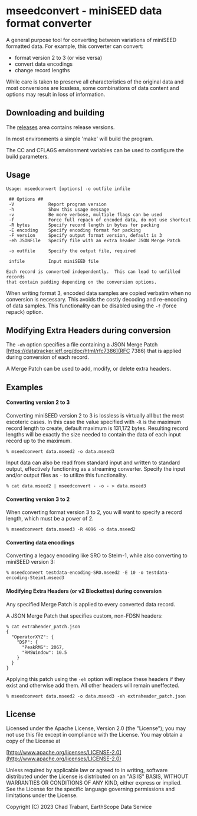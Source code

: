 # mseedconvert - miniSEED data format converter

A general purpose tool for converting between variations of miniSEED
formatted data.  For example, this converter can convert:
* format version 2 to 3 (or vise versa)
* convert data encodings
* change record lengths

While care is taken to preserve all characteristics of the original data
and most conversions are lossless, some combinations of data content and
options may result in loss of information.

## Downloading and building

The [releases](https://github.com/earthscope/mseedconvert/releases) area
contains release versions.

In most environments a simple 'make' will build the program.

The CC and CFLAGS environment variables can be used to configure
the build parameters.

## Usage

```console
Usage: mseedconvert [options] -o outfile infile

 ## Options ##
 -V             Report program version
 -h             Show this usage message
 -v             Be more verbose, multiple flags can be used
 -f             Force full repack of encoded data, do not use shortcut
 -R bytes       Specify record length in bytes for packing
 -E encoding    Specify encoding format for packing
 -F version     Specify output format version, default is 3
 -eh JSONFile   Specify file with an extra header JSON Merge Patch

 -o outfile     Specify the output file, required

 infile         Input miniSEED file

Each record is converted independently.  This can lead to unfilled records
that contain padding depending on the conversion options.
```

When writing format 3, encoded data samples are copied verbatim when
no conversion is necessary.  This avoids the costly decoding and
re-encoding of data samples.  This functionality can be disabled using
the `-f` (force repack) option.

## Modifying Extra Headers during conversion

The `-eh` option specifies a file containing a JSON Merge Patch
[https://datatracker.ietf.org/doc/html/rfc7386](RFC 7386)
that is applied during conversion of each record.

A Merge Patch can be used to add, modify, or delete extra headers.

## Examples

#### Converting version 2 to 3

Converting miniSEED version 2 to 3 is lossless is virtually all but
the most escoteric cases.  In this case the value specified with `-R`
is the maximum record length to create, default maximum is 131,172 bytes.
Resulting record lengths will be exactly the size needed to contain the
data of each input record up to the maximum.

```console
% mseedconvert data.mseed2 -o data.mseed3
```

Input data can also be read from standard input and written to standard
output, effectively functioning as a streaming converter.  Specify the
input and/or output files as `-` to utilize this functionality.

```console
% cat data.mseed2 | mseedconvert - -o - > data.mseed3
```

#### Converting version 3 to 2

When converting format version 3 to 2, you will want to specify a
record length, which must be a power of 2.

```console
% mseedconvert data.mseed3 -R 4096 -o data.mseed2
```

#### Converting data encodings

Converting a legacy encoding like SRO to Steim-1, while also converting
to miniSEED version 3:

```console
% mseedconvert testdata-encoding-SRO.mseed2 -E 10 -o testdata-encoding-Steim1.mseed3
```

#### Modifying Extra Headers (or v2 Blockettes) during conversion

Any specified Merge Patch is applied to every converted data record.

A JSON Merge Patch that specifies custom, non-FDSN headers:

```console
% cat extraheader_patch.json
{
  "OperatorXYZ": {
    "DSP": {
      "PeakRMS": 2067,
      "RMSWindow": 10.5
    }
  }
}
```

Applying this patch using the `-eh` option will replace these headers
if they exist and otherwise add them.  All other headers will remain
uneffected.

```console
% mseedconvert data.mseed2 -o data.mseed3 -eh extraheader_patch.json
```

## License

Licensed under the Apache License, Version 2.0 (the "License");
you may not use this file except in compliance with the License.
You may obtain a copy of the License at

[http://www.apache.org/licenses/LICENSE-2.0](http://www.apache.org/licenses/LICENSE-2.0)

Unless required by applicable law or agreed to in writing, software
distributed under the License is distributed on an "AS IS" BASIS,
WITHOUT WARRANTIES OR CONDITIONS OF ANY KIND, either express or implied.
See the License for the specific language governing permissions and
limitations under the License.

Copyright (C) 2023 Chad Trabant, EarthScope Data Service
